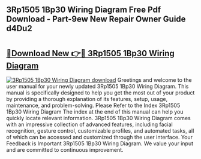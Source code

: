 ## 3Rp1505 1Bp30 Wiring Diagram Free Pdf Download - Part-9ew New Repair Owner Guide d4Du2

# <h2><a href="http://dfjm9b.blite.top/?on=3Rp1505+1Bp30+Wiring+Diagram">🔗Download New 👉🔴 3Rp1505 1Bp30 Wiring Diagram</a></h2>

[![3Rp1505 1Bp30 Wiring Diagram download](https://i.imgur.com/lujVjoI.png)](http://dfjm9b.blite.top/?on=3Rp1505+1Bp30+Wiring+Diagram)
Greetings and welcome to the user manual for your newly updated 3Rp1505 1Bp30 Wiring Diagram. This manual is specifically designed to help you get the most out of your product by providing a thorough explanation of its features, setup, usage, maintenance, and problem-solving. Please Refer to the Index 3Rp1505 1Bp30 Wiring Diagram The index at the end of this manual can help you quickly locate relevant information. 3Rp1505 1Bp30 Wiring Diagram comes with an impressive collection of advanced features, including facial recognition, gesture control, customizable profiles, and automated tasks, all of which can be accessed and customized through the user interface. Your Feedback is Important 3Rp1505 1Bp30 Wiring Diagram. We value your input and are committed to continuous improvement.
